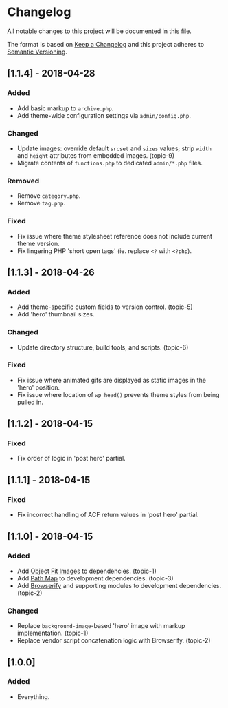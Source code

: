 # Changelog
All notable changes to this project will be documented in this file.

The format is based on [Keep a Changelog](http://keepachangelog.com/) and this project adheres to [Semantic Versioning](http://semver.org/).

## [1.1.4] - 2018-04-28
### Added
- Add basic markup to `archive.php`.
- Add theme-wide configuration settings via `admin/config.php`.

### Changed
- Update images: override default `srcset` and `sizes` values; strip `width` and `height` attributes from embedded images. (topic-9)
- Migrate contents of `functions.php` to dedicated `admin/*.php` files.

### Removed
- Remove `category.php`.
- Remove `tag.php`.

### Fixed
- Fix issue where theme stylesheet reference does not include current theme version.
- Fix lingering PHP 'short open tags' (ie. replace `<?` with `<?php`).

## [1.1.3] - 2018-04-26
### Added
- Add theme-specific custom fields to version control. (topic-5)
- Add 'hero' thumbnail sizes.

### Changed
- Update directory structure, build tools, and scripts. (topic-6)

### Fixed
- Fix issue where animated gifs are displayed as static images in the 'hero' position.
- Fix issue where location of `wp_head()` prevents theme styles from being pulled in.

## [1.1.2] - 2018-04-15
### Fixed
- Fix order of logic in 'post hero' partial.

## [1.1.1] - 2018-04-15
### Fixed
- Fix incorrect handling of ACF return values in 'post hero' partial.

## [1.1.0] - 2018-04-15
### Added
- Add [Object Fit Images](https://www.npmjs.com/package/object-fit-images) to dependencies. (topic-1)
- Add [Path Map](https://www.npmjs.com/package/sfco-path-map) to development dependencies. (topic-3)
- Add [Browserify](https://www.npmjs.com/package/browserify) and supporting modules to development dependencies. (topic-2)

### Changed
- Replace `background-image`-based 'hero' image with markup implementation. (topic-1)
- Replace vendor script concatenation logic with Browserify. (topic-2)

## [1.0.0]
### Added
- Everything.
